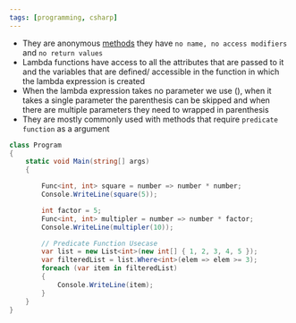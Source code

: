 ```yaml
---
tags: [programming, csharp]
---
```


* They are anonymous [methods](../Object%20Oriented%20Concepts/CSharp%20Methods.md) they have `no name, no access modifiers` and `no return values`
* Lambda functions have access to all the attributes that are passed to it and the variables that are defined/ accessible in the function in which the lambda expression is created
* When the lambda expression takes no parameter we use (), when it takes a single parameter the parenthesis can be skipped and when there are multiple parameters they need to wrapped in parenthesis
* They are mostly commonly used with methods that require `predicate function` as a argument

````csharp
class Program
{
	static void Main(string[] args)
	{	

		Func<int, int> square = number => number * number;
		Console.WriteLine(square(5));

		int factor = 5;
		Func<int, int> multipler = number => number * factor;
		Console.WriteLine(multipler(10));

		// Predicate Function Usecase
		var list = new List<int>(new int[] { 1, 2, 3, 4, 5 });
		var filteredList = list.Where<int>(elem => elem >= 3);
		foreach (var item in filteredList)
		{
			Console.WriteLine(item);
		}
	}
}
````
